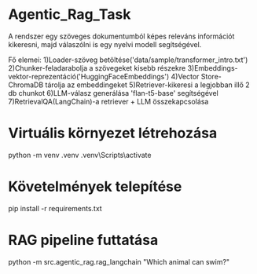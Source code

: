 # Agentic_Rag_Task

A rendszer egy szöveges dokumentumból képes releváns információt kikeresni, majd válaszólni is egy nyelvi modell segítségével.

Fő elemei:
1)Loader-szöveg betöltése('data/sample/transformer_intro.txt')
2)Chunker-feladarabolja a szövegeket kisebb részekre
3)Embeddings-vektor-reprezentáció('HuggingFaceEmbeddings')
4)Vector Store-ChromaDB tárolja az embeddingeket
5)Retriever-kikeresi a legjobban illő 2 db chunkot
6)LLM-válasz generálása 'flan-t5-base' segítségével
7)RetrievalQA(LangChain)-a retriever + LLM összekapcsolása

# Virtuális környezet létrehozása
python -m venv .venv
.venv\Scripts\activate

# Követelmények telepítése
pip install -r requirements.txt

# RAG pipeline futtatása
python -m src.agentic_rag.rag_langchain "Which animal can swim?"
